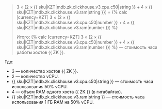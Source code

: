   > 3 × (2&nbsp;×&nbsp;{{ sku|KZT|mdb.zk.clickhouse.v3.cpu.c50|string }} + 4&nbsp;×&nbsp;{{ sku|KZT|mdb.zk.clickhouse.v3.ram|string }}) = {% calc [currency=KZT] 3 × (2 × {{ sku|KZT|mdb.zk.clickhouse.v3.cpu.c50|number }} + 4 × {{ sku|KZT|mdb.zk.clickhouse.v3.ram|number }}) %}
  >
  > Итого: {% calc [currency=KZT] 3 × (2 × {{ sku|KZT|mdb.zk.clickhouse.v3.cpu.c50|number }} + 4 × {{ sku|KZT|mdb.zk.clickhouse.v3.ram|number }}) %} — стоимость часа работы хостов {{ ZK }}.
  
  Где:
  * 3 — количество хостов {{ ZK }}.
  * 2 — количество vCPU.
  * {{ sku|KZT|mdb.zk.clickhouse.v3.cpu.c50|string }} — стоимость часа использования 50% vCPU.
  * 4 — объем RAM одного хоста {{ ZK }} (в гигабайтах).
  * {{ sku|KZT|mdb.zk.clickhouse.v3.ram|string }} — стоимость часа использования 1 ГБ RAM на 50% vCPU.